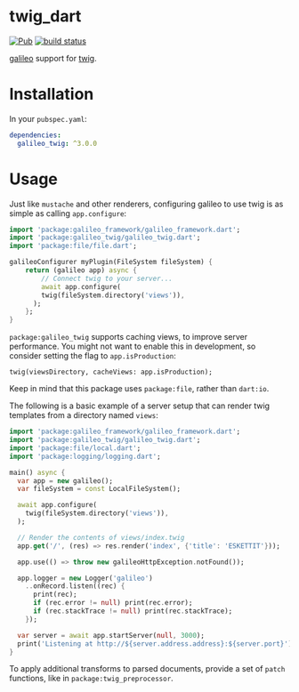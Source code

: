 # twig_dart 
[![Pub](https://img.shields.io/pub/v/galileo_twig.svg)](https://pub.dartlang.org/packages/galileo_twig)
[![build status](https://travis-ci.org/galileo-dart/twig.svg)](https://travis-ci.org/galileo-dart/twig)


[galileo](https://galileodart.com)
support for
[twig](https://github.com/insinfo/twig_dart).

# Installation
In your `pubspec.yaml`:

```yaml
dependencies:
  galileo_twig: ^3.0.0
```

# Usage
Just like `mustache` and other renderers, configuring galileo to use
twig is as simple as calling `app.configure`:

```dart
import 'package:galileo_framework/galileo_framework.dart';
import 'package:galileo_twig/galileo_twig.dart';
import 'package:file/file.dart';

galileoConfigurer myPlugin(FileSystem fileSystem) {
    return (galileo app) async {
        // Connect twig to your server...
        await app.configure(
        twig(fileSystem.directory('views')),
      );
    };
}
```

`package:galileo_twig` supports caching views, to improve server performance.
You might not want to enable this in development, so consider setting
the flag to `app.isProduction`:

```
twig(viewsDirectory, cacheViews: app.isProduction);
```

Keep in mind that this package uses `package:file`, rather than
`dart:io`.

The following is a basic example of a server setup that can render twig
templates from a directory named `views`:

```dart
import 'package:galileo_framework/galileo_framework.dart';
import 'package:galileo_twig/galileo_twig.dart';
import 'package:file/local.dart';
import 'package:logging/logging.dart';

main() async {
  var app = new galileo();
  var fileSystem = const LocalFileSystem();

  await app.configure(
    twig(fileSystem.directory('views')),
  );

  // Render the contents of views/index.twig
  app.get('/', (res) => res.render('index', {'title': 'ESKETTIT'}));

  app.use(() => throw new galileoHttpException.notFound());

  app.logger = new Logger('galileo')
    ..onRecord.listen((rec) {
      print(rec);
      if (rec.error != null) print(rec.error);
      if (rec.stackTrace != null) print(rec.stackTrace);
    });

  var server = await app.startServer(null, 3000);
  print('Listening at http://${server.address.address}:${server.port}');
}
```

To apply additional transforms to parsed documents, provide a
set of `patch` functions, like in `package:twig_preprocessor`.